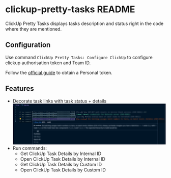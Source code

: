 # clickup-pretty-tasks README

ClickUp Pretty Tasks displays tasks description and status right in the code where they are mentioned.


## Configuration

Use command `ClickUp Pretty Tasks: Configure ClickUp` to configure clickup authorisation token and Team ID.

Follow the [official guide](https://clickup.com/api/developer-portal/authentication/) to obtain a Personal token.


## Features
 - Decorate task links with task status + details
        ![preview](media/demoscreen.png)
 - Run commands: 
    - Get ClickUp Task Details by Internal ID
    - Open ClickUp Task Details by Internal ID
    - Get ClickUp Task Details by Custom ID
    - Open ClickUp Task Details by Custom ID
